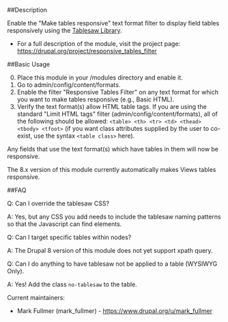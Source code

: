 ##Description

Enable the "Make tables responsive" text format filter to display field tables responsively using the [Tablesaw Library](https://www.filamentgroup.com/lab/tablesaw.html).

 * For a full description of the module, visit the project page:
   https://drupal.org/project/responsive_tables_filter

##Basic Usage

0. Place this module in your /modules directory and enable it.
1. Go to admin/config/content/formats.
2. Enable the filter "Responsive Tables Filter" on any text format for which you
want to make tables responsive (e.g., Basic HTML).
3. Verify the text format(s) allow HTML table tags. If you are using the standard
"Limit HTML tags" filter (admin/config/content/formats), all of the following
should be allowed:
`<table> <th> <tr> <td> <thead> <tbody> <tfoot>` (if you want class attributes
supplied by the user to co-exist, use the syntax `<table class>` here).

Any fields that use the text format(s) which have tables in them will now be
responsive.

The 8.x version of this module currently automatically makes Views tables responsive.

##FAQ

Q: Can I override the tablesaw CSS?

A: Yes, but any CSS you add needs to include the tablesaw naming patterns so that the Javascript can find elements.

Q: Can I target specific tables within nodes?

A: The Drupal 8 version of this module does not yet support xpath query.

Q: Can I do anything to have tablesaw not be applied to a table (WYSIWYG Only).

A: Yes! Add the class `no-tablesaw` to the table.

Current maintainers:
- Mark Fullmer (mark_fullmer) - https://www.drupal.org/u/mark_fullmer





